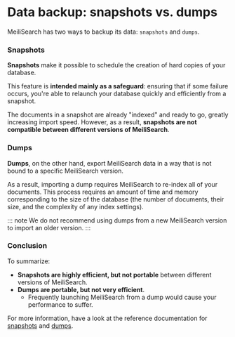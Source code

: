 # Data backup: snapshots vs. dumps

MeiliSearch has two ways to backup its data: `snapshots` and `dumps`.

### Snapshots

**Snapshots** make it possible to schedule the creation of hard copies of your database.

This feature is **intended mainly as a safeguard**: ensuring that if some failure occurs, you're able to relaunch your database quickly and efficiently from a snapshot.

The documents in a snapshot are already "indexed" and ready to go, greatly increasing import speed. However, as a result, **snapshots are not compatible between different versions of MeiliSearch**.

### Dumps

**Dumps**, on the other hand, export MeiliSearch data in a way that is not bound to a specific MeiliSearch version.

As a result, importing a dump requires MeiliSearch to re-index all of your documents. This process requires an amount of time and memory corresponding to the size of the database (the number of documents, their size, and the complexity of any index settings).

::: note
We do not recommend using dumps from a new MeiliSearch version to import an older version.
:::

### Conclusion

To summarize:

- **Snapshots are highly efficient, but not portable** between different versions of MeiliSearch.
- **Dumps are portable, but not very efficient**.
  - Frequently launching MeiliSearch from a dump would cause your performance to suffer.

For more information, have a look at the reference documentation for [snapshots](/reference/features/snapshots.md) and [dumps](/reference/features/dumps.md).
